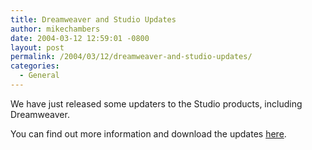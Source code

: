 ```yaml
---
title: Dreamweaver and Studio Updates
author: mikechambers
date: 2004-03-12 12:59:01 -0800
layout: post
permalink: /2004/03/12/dreamweaver-and-studio-updates/
categories:
  - General
---
```



We have just released some updaters to the Studio products, including Dreamweaver.

You can find out more information and download the updates [here][1].

 [1]: http://www.macromedia.com/software/studio/productinfo/updates/